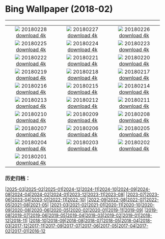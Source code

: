 # Bing Wallpaper (2018-02)
**************
| | | |
| :----: | :----: | :----: |
| ![](https://www.bing.com/az/hprichbg/rb/CactiIslaPescado_EN-US10949881363_1920x1080.jpg) 20180228 [download 4k](https://www.bing.com/az/hprichbg/rb/CactiIslaPescado_EN-US10949881363_UHD.jpg) | ![](https://www.bing.com/az/hprichbg/rb/ChurchillPB_EN-US9374200792_1920x1080.jpg) 20180227 [download 4k](https://www.bing.com/az/hprichbg/rb/ChurchillPB_EN-US9374200792_UHD.jpg) | ![](https://www.bing.com/az/hprichbg/rb/WoolBaySeadragon_EN-US12559454946_1920x1080.jpg) 20180226 [download 4k](https://www.bing.com/az/hprichbg/rb/WoolBaySeadragon_EN-US12559454946_UHD.jpg) |
| ![](https://www.bing.com/az/hprichbg/rb/PinnaclesHoodoos_EN-US12765255990_1920x1080.jpg) 20180225 [download 4k](https://www.bing.com/az/hprichbg/rb/PinnaclesHoodoos_EN-US12765255990_UHD.jpg) | ![](https://www.bing.com/az/hprichbg/rb/SwissFoxSnow_EN-US12956141356_1920x1080.jpg) 20180224 [download 4k](https://www.bing.com/az/hprichbg/rb/SwissFoxSnow_EN-US12956141356_UHD.jpg) | ![](https://www.bing.com/az/hprichbg/rb/CORiverDelta_EN-US10256713484_1920x1080.jpg) 20180223 [download 4k](https://www.bing.com/az/hprichbg/rb/CORiverDelta_EN-US10256713484_UHD.jpg) |
| ![](https://www.bing.com/az/hprichbg/rb/RomanTheatre_EN-US8544643859_1920x1080.jpg) 20180222 [download 4k](https://www.bing.com/az/hprichbg/rb/RomanTheatre_EN-US8544643859_UHD.jpg) | ![](https://www.bing.com/az/hprichbg/rb/InnerdalsvatnaVideo_EN-US11002526366_1920x1080.jpg) 20180221 [download 4k](https://www.bing.com/az/hprichbg/rb/InnerdalsvatnaVideo_EN-US11002526366_UHD.jpg) | ![](https://www.bing.com/az/hprichbg/rb/AyuttayaBuddha_EN-US8837500887_1920x1080.jpg) 20180220 [download 4k](https://www.bing.com/az/hprichbg/rb/AyuttayaBuddha_EN-US8837500887_UHD.jpg) |
| ![](https://www.bing.com/az/hprichbg/rb/TJMReflection_EN-US9347717372_1920x1080.jpg) 20180219 [download 4k](https://www.bing.com/az/hprichbg/rb/TJMReflection_EN-US9347717372_UHD.jpg) | ![](https://www.bing.com/az/hprichbg/rb/GHOwl_EN-US8360878959_1920x1080.jpg) 20180218 [download 4k](https://www.bing.com/az/hprichbg/rb/GHOwl_EN-US8360878959_UHD.jpg) | ![](https://www.bing.com/az/hprichbg/rb/OrangutanBaby_EN-US10532835014_1920x1080.jpg) 20180217 [download 4k](https://www.bing.com/az/hprichbg/rb/OrangutanBaby_EN-US10532835014_UHD.jpg) |
| ![](https://www.bing.com/az/hprichbg/rb/DragonDance_EN-US9991634736_1920x1080.jpg) 20180216 [download 4k](https://www.bing.com/az/hprichbg/rb/DragonDance_EN-US9991634736_UHD.jpg) | ![](https://www.bing.com/az/hprichbg/rb/HeadlampsVantage_EN-US11539919365_1920x1080.jpg) 20180215 [download 4k](https://www.bing.com/az/hprichbg/rb/HeadlampsVantage_EN-US11539919365_UHD.jpg) | ![](https://www.bing.com/az/hprichbg/rb/AgricultureHeart_EN-US11072776280_1920x1080.jpg) 20180214 [download 4k](https://www.bing.com/az/hprichbg/rb/AgricultureHeart_EN-US11072776280_UHD.jpg) |
| ![](https://www.bing.com/az/hprichbg/rb/PreservationHallStage_EN-US8992559975_1920x1080.jpg) 20180213 [download 4k](https://www.bing.com/az/hprichbg/rb/PreservationHallStage_EN-US8992559975_UHD.jpg) | ![](https://www.bing.com/az/hprichbg/rb/ContemplativeCourt_EN-US9045302820_1920x1080.jpg) 20180212 [download 4k](https://www.bing.com/az/hprichbg/rb/ContemplativeCourt_EN-US9045302820_UHD.jpg) | ![](https://www.bing.com/az/hprichbg/rb/TeRewaRewa_EN-US9716852261_1920x1080.jpg) 20180211 [download 4k](https://www.bing.com/az/hprichbg/rb/TeRewaRewa_EN-US9716852261_UHD.jpg) |
| ![](https://www.bing.com/az/hprichbg/rb/BonifacioCorsica_EN-US12600195218_1920x1080.jpg) 20180210 [download 4k](https://www.bing.com/az/hprichbg/rb/BonifacioCorsica_EN-US12600195218_UHD.jpg) | ![](https://www.bing.com/az/hprichbg/rb/OlySpeedSkate_EN-US8336124050_1920x1080.jpg) 20180209 [download 4k](https://www.bing.com/az/hprichbg/rb/OlySpeedSkate_EN-US8336124050_UHD.jpg) | ![](https://www.bing.com/az/hprichbg/rb/SaltMountains_EN-US13132607165_1920x1080.jpg) 20180208 [download 4k](https://www.bing.com/az/hprichbg/rb/SaltMountains_EN-US13132607165_UHD.jpg) |
| ![](https://www.bing.com/az/hprichbg/rb/KelpiesFalkirk_EN-US8885510040_1920x1080.jpg) 20180207 [download 4k](https://www.bing.com/az/hprichbg/rb/KelpiesFalkirk_EN-US8885510040_UHD.jpg) | ![](https://www.bing.com/az/hprichbg/rb/CumberlandIsland_EN-US10182990410_1920x1080.jpg) 20180206 [download 4k](https://www.bing.com/az/hprichbg/rb/CumberlandIsland_EN-US10182990410_UHD.jpg) | ![](https://www.bing.com/az/hprichbg/rb/StormySeas_EN-US9331975024_1920x1080.jpg) 20180205 [download 4k](https://www.bing.com/az/hprichbg/rb/StormySeas_EN-US9331975024_UHD.jpg) |
| ![](https://www.bing.com/az/hprichbg/rb/KoriBustard_EN-US8843828523_1920x1080.jpg) 20180204 [download 4k](https://www.bing.com/az/hprichbg/rb/KoriBustard_EN-US8843828523_UHD.jpg) | ![](https://www.bing.com/az/hprichbg/rb/UrbinoRooftops_EN-US10329807146_1920x1080.jpg) 20180203 [download 4k](https://www.bing.com/az/hprichbg/rb/UrbinoRooftops_EN-US10329807146_UHD.jpg) | ![](https://www.bing.com/az/hprichbg/rb/AustrianAlpineMarmots_EN-US9655226026_1920x1080.jpg) 20180202 [download 4k](https://www.bing.com/az/hprichbg/rb/AustrianAlpineMarmots_EN-US9655226026_UHD.jpg) |
| ![](https://www.bing.com/az/hprichbg/rb/StubenamAlberg_EN-US7684816211_1920x1080.jpg) 20180201 [download 4k](https://www.bing.com/az/hprichbg/rb/StubenamAlberg_EN-US7684816211_UHD.jpg) |  |  |

### 历史归档：

|[2025-03](bing/2025-03/2025-03.md)|[2025-02](bing/2025-02/2025-02.md)|[2025-01](bing/2025-01/2025-01.md)|[2024-12](bing/2024-12/2024-12.md)|[2024-11](bing/2024-11/2024-11.md)|[2024-10](bing/2024-10/2024-10.md)|[2024-09](bing/2024-09/2024-09.md)|[2024-08](bing/2024-08/2024-08.md)|[2024-04](bing/2024-04/2024-04.md)|[2024-02](bing/2024-02/2024-02.md)|[2024-01](bing/2024-01/2024-01.md)|[2023-12](bing/2023-12/2023-12.md)|[2023-11](bing/2023-11/2023-11.md)|[2023-08](bing/2023-08/2023-08.md)|
|[2023-07](bing/2023-07/2023-07.md)|[2023-06](bing/2023-06/2023-06.md)|[2023-04](bing/2023-04/2023-04.md)|[2023-01](bing/2023-01/2023-01.md)|[2022-11](bing/2022-11/2022-11.md)|[2022-10](bing/2022-10/2022-10.md)|
|[2022-09](bing/2022-09/2022-09.md)|[2022-08](bing/2022-08/2022-08.md)|[2022-07](bing/2022-07/2022-07.md)|[2022-05](bing/2022-05/2022-05.md)|[2021-08](bing/2021-08/2021-08.md)|[2021-05](bing/2021-05/2021-05.md)|
|[2021-03](bing/2021-03/2021-03.md)|[2021-02](bing/2021-02/2021-02.md)|[2021-01](bing/2021-01/2021-01.md)|[2020-11](bing/2020-11/2020-11.md)|[2020-10](bing/2020-10/2020-10.md)|[2020-09](bing/2020-09/2020-09.md)|[2020-08](bing/2020-08/2020-08.md)|[2020-06](bing/2020-06/2020-06.md)|[2020-05](bing/2020-05/2020-05.md)|[2020-02](bing/2020-02/2020-02.md)|[2020-01](bing/2020-01/2020-01.md)|[2019-11](bing/2019-11/2019-11.md)|[2019-09](bing/2019-09/2019-09.md)|
|[2019-08](bing/2019-08/2019-08.md)|[2019-07](bing/2019-07/2019-07.md)|[2019-06](bing/2019-06/2019-06.md)|[2019-05](bing/2019-05/2019-05.md)|[2019-04](bing/2019-04/2019-04.md)|[2019-03](bing/2019-03/2019-03.md)|[2019-02](bing/2019-02/2019-02.md)|[2019-01](bing/2019-01/2019-01.md)|[2018-12](bing/2018-12/2018-12.md)|[2018-11](bing/2018-11/2018-11.md)|
|[2018-10](bing/2018-10/2018-10.md)|[2018-09](bing/2018-09/2018-09.md)|[2018-08](bing/2018-08/2018-08.md)|[2018-07](bing/2018-07/2018-07.md)|[2018-05](bing/2018-05/2018-05.md)|[2018-04](bing/2018-04/2018-04.md)|[2018-03](bing/2018-03/2018-03.md)|[2017-12](bing/2017-12/2017-12.md)|[2017-11](bing/2017-11/2017-11.md)|[2017-09](bing/2017-09/2017-09.md)|[2017-07](bing/2017-07/2017-07.md)|[2017-06](bing/2017-06/2017-06.md)|[2017-05](bing/2017-05/2017-05.md)|[2017-04](bing/2017-04/2017-04.md)|[2017-02](bing/2017-02/2017-02.md)|[2017-01](bing/2017-01/2017-01.md)|[2016-12](bing/2016-12/2016-12.md)